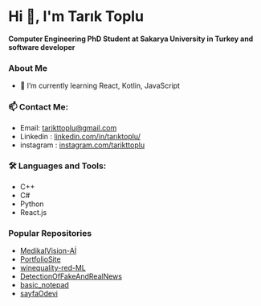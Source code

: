 # Hi 👋, I'm Tarık Toplu

**Computer Engineering PhD Student at Sakarya University in Turkey and software developer**

### About Me
- 🌱 I’m currently learning React, Kotlin, JavaScript

### 📫 Contact Me:
- Email: tarikttoplu@gmail.com
- Linkedin : [linkedin.com/in/tarıktoplu/](https://www.linkedin.com/in/tariktoplu/)
- instagram : [instagram.com/tarikttoplu](https://www.instagram.com/tarikttoplu/)

### 🛠️ Languages and Tools:
- C++
- C#
- Python
- React.js
  
### Popular Repositories
- [MedikalVision-Aİ](https://github.com/tariktoplu/MedicalVision-Aİ)
- [PortfolioSite](https://github.com/tariktoplu/PortfolioSite)
- [winequality-red-ML](https://github.com/tariktoplu/winequality-red-ML)
- [DetectionOfFakeAndRealNews](https://github.com/tariktoplu/DetectionOfFakeAndRealNews)
- [basic_notepad](https://github.com/tariktoplu/basic_notepad)
- [sayfaOdevi](https://github.com/tariktoplu/sayfaOdevi)
